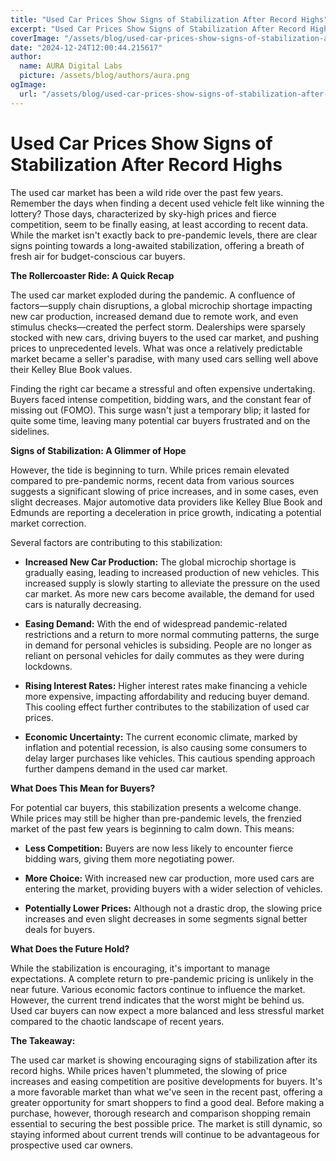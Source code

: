 ```yaml
---
title: "Used Car Prices Show Signs of Stabilization After Record Highs"
excerpt: "Used Car Prices Show Signs of Stabilization After Record Highs  The used car market has been a wild ride over the past few years.  Remember the days"
coverImage: "/assets/blog/used-car-prices-show-signs-of-stabilization-after-record-highs.jpg"
date: "2024-12-24T12:00:44.215617"
author:
  name: AURA Digital Labs
  picture: /assets/blog/authors/aura.png
ogImage:
  url: "/assets/blog/used-car-prices-show-signs-of-stabilization-after-record-highs.jpg"
---
```


# Used Car Prices Show Signs of Stabilization After Record Highs

The used car market has been a wild ride over the past few years.  Remember the days when finding a decent used vehicle felt like winning the lottery?  Those days, characterized by sky-high prices and fierce competition, seem to be finally easing, at least according to recent data.  While the market isn't exactly back to pre-pandemic levels, there are clear signs pointing towards a long-awaited stabilization, offering a breath of fresh air for budget-conscious car buyers.

**The Rollercoaster Ride: A Quick Recap**

The used car market exploded during the pandemic.  A confluence of factors—supply chain disruptions, a global microchip shortage impacting new car production, increased demand due to remote work, and even stimulus checks—created the perfect storm.  Dealerships were sparsely stocked with new cars, driving buyers to the used car market, and pushing prices to unprecedented levels.  What was once a relatively predictable market became a seller's paradise, with many used cars selling well above their Kelley Blue Book values.

Finding the right car became a stressful and often expensive undertaking.  Buyers faced intense competition, bidding wars, and the constant fear of missing out (FOMO).  This surge wasn't just a temporary blip; it lasted for quite some time, leaving many potential car buyers frustrated and on the sidelines.

**Signs of Stabilization: A Glimmer of Hope**

However, the tide is beginning to turn. While prices remain elevated compared to pre-pandemic norms, recent data from various sources suggests a significant slowing of price increases, and in some cases, even slight decreases.  Major automotive data providers like Kelley Blue Book and Edmunds are reporting a deceleration in price growth, indicating a potential market correction.

Several factors are contributing to this stabilization:

* **Increased New Car Production:** The global microchip shortage is gradually easing, leading to increased production of new vehicles.  This increased supply is slowly starting to alleviate the pressure on the used car market.  As more new cars become available, the demand for used cars is naturally decreasing.

* **Easing Demand:**  With the end of widespread pandemic-related restrictions and a return to more normal commuting patterns, the surge in demand for personal vehicles is subsiding.  People are no longer as reliant on personal vehicles for daily commutes as they were during lockdowns.

* **Rising Interest Rates:** Higher interest rates make financing a vehicle more expensive, impacting affordability and reducing buyer demand.  This cooling effect further contributes to the stabilization of used car prices.

* **Economic Uncertainty:** The current economic climate, marked by inflation and potential recession, is also causing some consumers to delay larger purchases like vehicles.  This cautious spending approach further dampens demand in the used car market.

**What Does This Mean for Buyers?**

For potential car buyers, this stabilization presents a welcome change.  While prices may still be higher than pre-pandemic levels, the frenzied market of the past few years is beginning to calm down.  This means:

* **Less Competition:**  Buyers are now less likely to encounter fierce bidding wars, giving them more negotiating power.

* **More Choice:**  With increased new car production, more used cars are entering the market, providing buyers with a wider selection of vehicles.

* **Potentially Lower Prices:** Although not a drastic drop, the slowing price increases and even slight decreases in some segments signal better deals for buyers.

**What Does the Future Hold?**

While the stabilization is encouraging, it's important to manage expectations.  A complete return to pre-pandemic pricing is unlikely in the near future.  Various economic factors continue to influence the market.  However, the current trend indicates that the worst might be behind us.  Used car buyers can now expect a more balanced and less stressful market compared to the chaotic landscape of recent years.

**The Takeaway:**

The used car market is showing encouraging signs of stabilization after its record highs.  While prices haven't plummeted, the slowing of price increases and easing competition are positive developments for buyers.  It's a more favorable market than what we've seen in the recent past, offering a greater opportunity for smart shoppers to find a good deal. Before making a purchase, however, thorough research and comparison shopping remain essential to securing the best possible price.  The market is still dynamic, so staying informed about current trends will continue to be advantageous for prospective used car owners.
